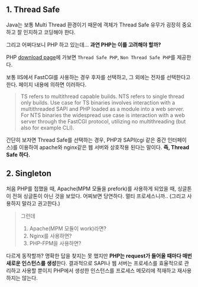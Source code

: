 ## 1. Thread Safe

Java는 보통 Multi Thread 환경이기 때문에 객체가 Thread Safe 유무가 굉장히 중요하고 잘 인지하고 코딩해야 한다.

그리고 어쩌다보니 PHP 하고 있는데... **과연 PHP는 이를 고려해야 할까?**

PHP [download page](https://windows.php.net/download/)에 가보면 `Thread Safe PHP`, `Non Thread Safe PHP`를 제공한다.

보통 IIS에서 FastCGI를 사용하는 경우 후자를 선택하고, 그 외에는 전자를 선택한다고 한다. 페이지 내용에 의하면 이러하다.

> TS refers to multithread capable builds. NTS refers to single thread only builds. Use case for TS binaries involves interaction with a multithreaded SAPI and PHP loaded as a module into a web server. For NTS binaries the widespread use case is interaction with a web server through the FastCGI protocol, utilizing no multithreading (but also for example CLI).

간단히 보자면 Thread Safe를 선택하는 경우, PHP과 SAPI(cgi 같은 중간 인터페이스)를 이용하여 apache와 nginx같은 웹 서버와 상호작용 된다는 말이다. **즉, Thread Safe 하다.**

## 2. Singleton

처음 PHP를 접했을 때, Apache(MPM 모듈을 prefork)를 사용하게 되었을 때, 싱글톤이 전혀 싱글톤이 아닌 것을 보았다. 어찌보면 당연하다. 멀티 프로세스니까..  (그리고 사용하지 말라고 권고한다.)

> 그런데
> 1. Apache(MPM 모듈이 work)라면?
> 2. Nginx를 사용하면?
> 3. PHP-FPM을 사용하면?

다르게 동작할까? 명확한 답을 찾지는 못 했지만 **PHP는 request가 들어올 때마다 매번 새로운 인스턴스를 생성**한다. 결과적으로 SAPI나 웹 서버는 프로세스를 효율적으로 관리하고 사용할 뿐이지 PHP에서 생성한 인스턴스를 프로세스 메모리에 적재하고 재사용하지는 않는다.
